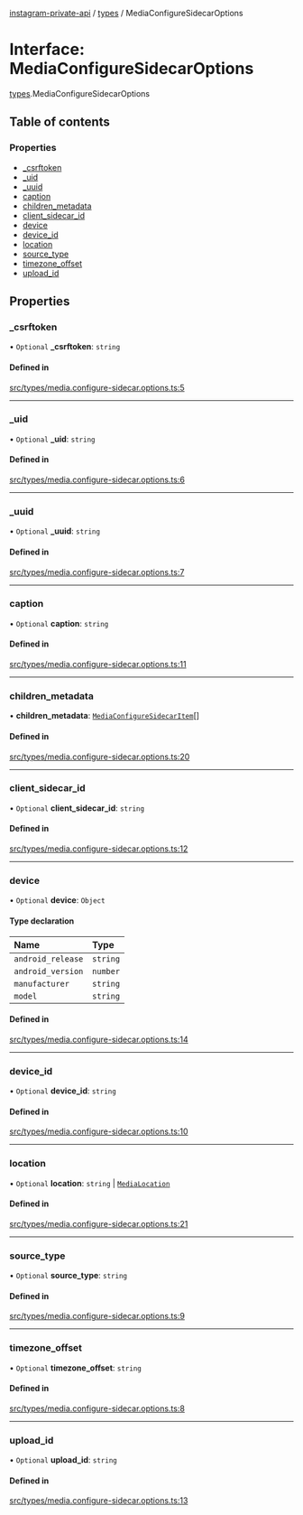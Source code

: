 [instagram-private-api](../../README.md) / [types](../../modules/types.md) / MediaConfigureSidecarOptions

# Interface: MediaConfigureSidecarOptions

[types](../../modules/types.md).MediaConfigureSidecarOptions

## Table of contents

### Properties

- [\_csrftoken](MediaConfigureSidecarOptions.md#_csrftoken)
- [\_uid](MediaConfigureSidecarOptions.md#_uid)
- [\_uuid](MediaConfigureSidecarOptions.md#_uuid)
- [caption](MediaConfigureSidecarOptions.md#caption)
- [children\_metadata](MediaConfigureSidecarOptions.md#children_metadata)
- [client\_sidecar\_id](MediaConfigureSidecarOptions.md#client_sidecar_id)
- [device](MediaConfigureSidecarOptions.md#device)
- [device\_id](MediaConfigureSidecarOptions.md#device_id)
- [location](MediaConfigureSidecarOptions.md#location)
- [source\_type](MediaConfigureSidecarOptions.md#source_type)
- [timezone\_offset](MediaConfigureSidecarOptions.md#timezone_offset)
- [upload\_id](MediaConfigureSidecarOptions.md#upload_id)

## Properties

### \_csrftoken

• `Optional` **\_csrftoken**: `string`

#### Defined in

[src/types/media.configure-sidecar.options.ts:5](https://github.com/Nerixyz/instagram-private-api/blob/b3351b9/src/types/media.configure-sidecar.options.ts#L5)

___

### \_uid

• `Optional` **\_uid**: `string`

#### Defined in

[src/types/media.configure-sidecar.options.ts:6](https://github.com/Nerixyz/instagram-private-api/blob/b3351b9/src/types/media.configure-sidecar.options.ts#L6)

___

### \_uuid

• `Optional` **\_uuid**: `string`

#### Defined in

[src/types/media.configure-sidecar.options.ts:7](https://github.com/Nerixyz/instagram-private-api/blob/b3351b9/src/types/media.configure-sidecar.options.ts#L7)

___

### caption

• `Optional` **caption**: `string`

#### Defined in

[src/types/media.configure-sidecar.options.ts:11](https://github.com/Nerixyz/instagram-private-api/blob/b3351b9/src/types/media.configure-sidecar.options.ts#L11)

___

### children\_metadata

• **children\_metadata**: [`MediaConfigureSidecarItem`](MediaConfigureSidecarItem.md)[]

#### Defined in

[src/types/media.configure-sidecar.options.ts:20](https://github.com/Nerixyz/instagram-private-api/blob/b3351b9/src/types/media.configure-sidecar.options.ts#L20)

___

### client\_sidecar\_id

• `Optional` **client\_sidecar\_id**: `string`

#### Defined in

[src/types/media.configure-sidecar.options.ts:12](https://github.com/Nerixyz/instagram-private-api/blob/b3351b9/src/types/media.configure-sidecar.options.ts#L12)

___

### device

• `Optional` **device**: `Object`

#### Type declaration

| Name | Type |
| :------ | :------ |
| `android_release` | `string` |
| `android_version` | `number` |
| `manufacturer` | `string` |
| `model` | `string` |

#### Defined in

[src/types/media.configure-sidecar.options.ts:14](https://github.com/Nerixyz/instagram-private-api/blob/b3351b9/src/types/media.configure-sidecar.options.ts#L14)

___

### device\_id

• `Optional` **device\_id**: `string`

#### Defined in

[src/types/media.configure-sidecar.options.ts:10](https://github.com/Nerixyz/instagram-private-api/blob/b3351b9/src/types/media.configure-sidecar.options.ts#L10)

___

### location

• `Optional` **location**: `string` \| [`MediaLocation`](MediaLocation.md)

#### Defined in

[src/types/media.configure-sidecar.options.ts:21](https://github.com/Nerixyz/instagram-private-api/blob/b3351b9/src/types/media.configure-sidecar.options.ts#L21)

___

### source\_type

• `Optional` **source\_type**: `string`

#### Defined in

[src/types/media.configure-sidecar.options.ts:9](https://github.com/Nerixyz/instagram-private-api/blob/b3351b9/src/types/media.configure-sidecar.options.ts#L9)

___

### timezone\_offset

• `Optional` **timezone\_offset**: `string`

#### Defined in

[src/types/media.configure-sidecar.options.ts:8](https://github.com/Nerixyz/instagram-private-api/blob/b3351b9/src/types/media.configure-sidecar.options.ts#L8)

___

### upload\_id

• `Optional` **upload\_id**: `string`

#### Defined in

[src/types/media.configure-sidecar.options.ts:13](https://github.com/Nerixyz/instagram-private-api/blob/b3351b9/src/types/media.configure-sidecar.options.ts#L13)
